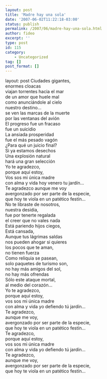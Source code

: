 ```yaml
---
layout: post
title: 'Madre hay una sola'
date: '2007-06-02T11:22:18-03:00'
status: publish
permalink: /2007/06/madre-hay-una-sola.html
author: fideo
excerpt: ''
type: post
id: 115
category:
    - Uncategorized
tag: []
post_format: []
---
```

layout: post
Ciudades gigantes,  
enormes cloacas  
viajan torrentes hacia el mar  
de un amor que huele mal  
como anunciándole al cielo  
nuestro destino…  
se ven las marcas de la muerte  
por las ventanas del avión  
El progreso fue un fracaso  
fue un suicidio  
La ansiada prosperidad  
fue el más pesado vagón  
¿Para qué un juicio final?  
Si ya estamos desechos  
Una explosión natural  
hará una gran selección  
Yo te agradezco,  
porque aquí estoy,  
Vos sos mi única madre  
con alma y vida hoy venero tu jardín…  
Te agradezco aunque me voy  
avergonzado por ser parte de la especie,  
que hoy te viola en un patético festín…  
No te libraste de nosotros,  
nuestra desidia,  
fue por tenerte regalada  
el creer que no vales nada  
Está pariendo hijos ciegos,  
Está cansada,  
Aunque tus lágrimas saldas  
nos pueden ahogar si quieres  
los pocos que te aman,  
no tienen fuerza  
Como reliquia se pasean,  
solo paquetes de turismo son,  
no hay más amigos del sol,  
no hay más ofrendas  
Sólo este ataque mortal,  
al medio del corazón…  
Yo te agradezco,  
porque aquí estoy,  
vos sos mi única madre  
con alma y vida yo defiendo tú jardín…  
Te agradezco,  
aunque me voy,  
avergonzado por ser parte de la especie,  
que hoy te viola en un patético festín…  
Te agradezco,  
porque aquí estoy,  
vos sos mi única madre  
con alma y vida yo defiendo tú jardín…  
Te agradezco,  
aunque me voy,  
avergonzado por ser parte de la especie,  
que hoy te viola en un patético festín…